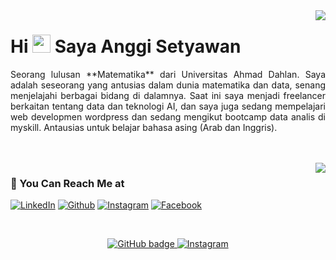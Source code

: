 

<img align='right' src = "https://github-readme-stats.vercel.app/api?username=anggise2023&show_icons=true&show_icons=true&title_color=fff&icon_color=0BB7F3&text_color=9f9f9f&bg_color=151515&line_height=15">



# Hi <img src="https://github.com/TheDudeThatCode/TheDudeThatCode/blob/master/Assets/Hi.gif" width="29px"> Saya Anggi Setyawan 

<p align="justify">
 Seorang lulusan **Matematika** dari Universitas Ahmad Dahlan. Saya adalah seseorang yang antusias dalam dunia matematika dan data, senang menjelajahi berbagai bidang di dalamnya. Saat ini saya menjadi freelancer berkaitan tentang data dan teknologi AI, dan saya juga sedang mempelajari web developmen wordpress dan sedang mengikut bootcamp data analis di myskill. Antausias untuk belajar bahasa asing (Arab dan Inggris).
  
</p>

<br> 
<br>

<div>
<img align='right' src = "https://github-readme-stats.vercel.app/api/top-langs/?username=anggise2023&show_icons=true&show_icons=true&title_color=fff&icon_color=0BB7F3&text_color=9f9f9f&bg_color=151515&line_height=15&line_width=15">
</div>


### 📱 You Can Reach Me at
  <a href="https://www.linkedin.com/in/anggisetyawan/" target="_blank"><img alt="LinkedIn" src="https://img.shields.io/badge/linkedin-%230077B5.svg?&style=for-the-badge&logo=linkedin&logoColor=white" /></a>
  <a href="https://github.com/anggise2023" target="_blank"><img alt="Github" src="https://img.shields.io/badge/GitHub-%2312100E.svg?&style=for-the-badge&logo=Github&logoColor=white" /></a>
  <a href="https://www.instagram.com/anggiboy._/" target="_blank"><img alt="Instagram" src="https://img.shields.io/badge/instagram-%23f21d37.svg?&style=for-the-badge&logo=instagram&logoColor=white" /></a>
  <a href="https://www.facebook.com/anggi.setyawan.3194" target="_blank"><img alt="Facebook" src="https://img.shields.io/badge/facebook-%231da1f2.svg?&style=for-the-badge&logo=facebook&logoColor=white" /></a>

<br>

<p align="center">
  <a href="https://github.com/anggise2023?tab=followers">
    <img src="https://img.shields.io/github/followers/anggise2023?label=Followers&logo=GitHub&style=for-the-badge" alt="GitHub badge" />
  </a>
   <a href="https://www.instagram.com/anggiboy._/" target="_blank"><img alt="Instagram" src="https://img.shields.io/badge/instagram-%23f21d37.svg?&style=for-the-badge&logo=instagram&logoColor=white" /></a>
</p>
